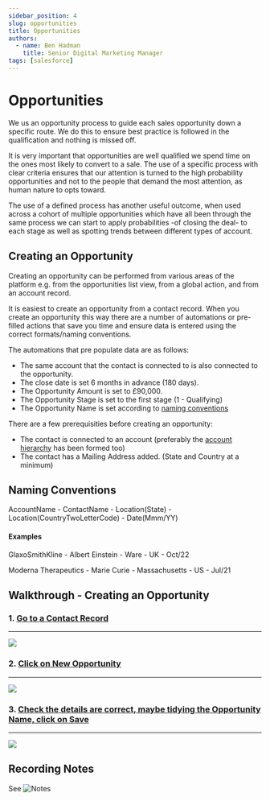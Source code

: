 ```yaml
---
sidebar_position: 4
slug: opportunities
title: Opportunities
authors:
  - name: Ben Hadman
    title: Senior Digital Marketing Manager
tags: [salesforce]
---
```



# Opportunities

We us an opportunity process to guide each sales opportunity down a specific route. We do this to ensure best practice is followed in the qualification and nothing is missed off.

It is very important that opportunities are well qualified we spend time on the ones most likely to convert to a sale. The use of a specific process with clear criteria ensures that our attention is turned to the high probability opportunities and not to the people that demand the most attention, as human nature to opts toward.

The use of a defined process has another useful outcome, when used across a cohort of multiple opportunities which have all been through the same process we can start to apply probabilities -of closing the deal- to each stage as well as spotting trends between different types of account.

## Creating an Opportunity

Creating an opportunity can be performed from various areas of the platform e.g. from the opportunities list view, from a global action, and from an account record.

It is easiest to create an opportunity from a contact record. When you create an opportunity this way there are a number of automations or pre-filled actions that save you time and ensure data is entered using the correct formats/naming conventions.

The automations that pre populate data are as follows:
- The same account that the contact is connected to is also connected to the opportunity.
- The close date is set 6 months in advance (180 days).
- The Opportunity Amount is set to £90,000.
- The Opportunity Stage is set to the first stage (1 - Qualifying)
- The Opportunity Name is set according to [naming conventions](#naming-conventions)

There are a few prerequisities before creating an opportunity:
- The contact is connected to an account (preferably the [account hierarchy](./accounts#hierarchies) has been formed too)
- The contact has a Mailing Address added. (State and Country at a minimum)

## Naming Conventions

AccountName - ContactName - Location(State) - Location(CountryTwoLetterCode) - Date(Mmm/YY)

#### Examples
GlaxoSmithKline - Albert Einstein - Ware - UK - Oct/22

Moderna Therapeutics - Marie Curie - Massachusetts - US - Jul/21

## Walkthrough - Creating an Opportunity


### 1\. [Go to a Contact Record](https://nuclera.lightning.force.com/lightning/r/Contact/0038d00000H8ta6AAB/view)
-------------------------------------------------------------------------------------------------------------

![](https://dubble-prod-01.s3.amazonaws.com/assets/a87bcae2-c4bc-43ac-90e5-67fe9ce0eb2d.png?0)

### 2\. [Click on New Opportunity](https://nuclera.lightning.force.com/lightning/r/Contact/0038d00000H8ta6AAB/view)
---------------------------------------------------------------------------------------------------------------

![](https://d3q7ie80jbiqey.cloudfront.net/media/image/zoom/faf017e7-9ff2-441b-9d6d-b71feb3049df/2.5/92.715657552083/8.0211324479541?0)

### 3\. [Check the details are correct, maybe tidying the Opportunity Name, click on Save](https://nuclera.lightning.force.com/lightning/action/quick/Contact.Newopp?objectApiName=Opportunity&context=RECORD_DETAIL&recordId=0038d00000H8ta6AAB&backgroundContext=%2Flightning%2Fr%2FContact%2F0038d00000H8ta6AAB%2Fview)
---------------------------------------------------------------------------------------------------------------------------------------------------------------------------------------------------------------------------------------------------------------------------------------------------------------------

![](https://d3q7ie80jbiqey.cloudfront.net/media/image/zoom/40e3b9e3-6c76-4dee-93d4-3e4912f12b1e/2.5/65.9375/62.049645549174?0)

## Recording Notes

See ![Notes](/notes)



